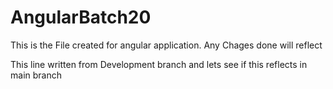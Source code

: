 # AngularBatch20

This is the File created for angular application.
Any Chages done will reflect

This line written from Development branch and lets see if this reflects in main branch